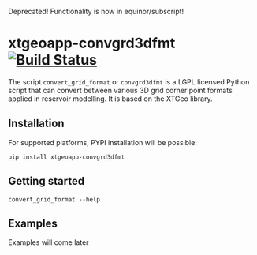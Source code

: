 
Deprecated! Functionality is now in equinor/subscript!

# xtgeoapp-convgrd3dfmt [![Build Status](https://travis-ci.com/equinor/xtgeoapp-convgrd3dfmt.svg?branch=master)](https://travis-ci.com/Equinor/xtgeoapp-convgrd3dfmt)

The script `convert_grid_format` or `convgrd3dfmt` is a LGPL licensed Python script
that can convert between various 3D grid corner point formats applied in
reservoir modelling. It is based on the XTGeo library.


## Installation ##

For supported platforms, PYPI installation will be possible:

```
pip install xtgeoapp-convgrd3dfmt
```

## Getting started ##

```
convert_grid_format --help
```

## Examples ##

Examples will come later
